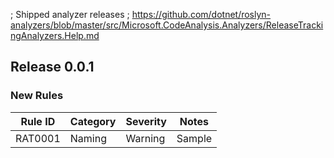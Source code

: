 ; Shipped analyzer releases
; https://github.com/dotnet/roslyn-analyzers/blob/master/src/Microsoft.CodeAnalysis.Analyzers/ReleaseTrackingAnalyzers.Help.md

## Release 0.0.1

### New Rules

Rule ID | Category | Severity | Notes
--------|----------|----------|--------------------
RAT0001 | Naming   | Warning  | Sample